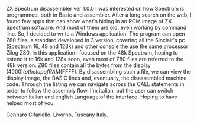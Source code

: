 ZX Spectrum disassembler ver 1.0.0
I was interested on how Spectrum is programmed, both in Basic and assembler.
After a long search on the web, I found few apps that can show what's hiding in an ROM image of ZX Spectrum software. And most of them are old, even working by command line.
So, I decided to write a Windows application.
The program can open Z80 files, a standard developed in 3 version, covering all the Sinclair's pc (Spectrum 16, 48 and 128k) and other console the use the same processor Zilog Z80.
In this application i focused on the 48k Spectrum, hoping to estend it to 16k and 128k soon, even most of Z80 files are referred to the 48k version.
Z80 files contain all the bytes from the display ($4000) to the top of RAM ($FFFF).
By disassembling such a file, we can view the display image, the BASIC lines and, eventually, the disassembled machine code.
Through the listing we can navigate across the CALL statements in order to follow the assembly flow.
I'm italian, but the user can switch between italian and english Language of the interface.
Hoping to have helped most of you.

Gennaro Cifariello. Livorno, Tuscany Italy.

